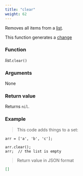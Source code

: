 ```yaml
---
title: "clear"
weight: 62
---
```


Removes all items from a [list](..).

This function generates a [change](../../../overview/changes)

### Function

*list*.`clear()`

### Arguments

None

### Return value

Returns `nil`.

### Example

> This code adds things to a set:

```thingsdb,json_response
arr = ['a', 'b', 'c'];

arr.clear();
arr;  // the list is empty
```

> Return value in JSON format

```json
[]
```
